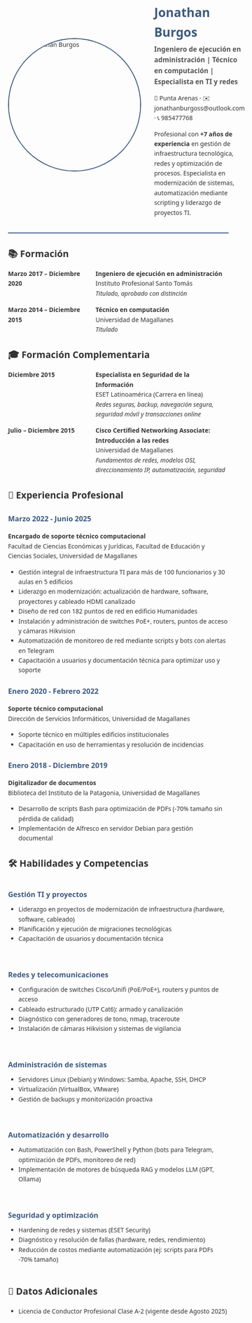 <div style="font-family: 'Segoe UI', Tahoma, Geneva, Verdana, sans-serif; max-width: 800px; margin: 0 auto; color: #333; line-height: 1.6">

<div style="display: flex; align-items: center; gap: 30px; margin-bottom: 30px; border-bottom: 2px solid #3d5a80; padding-bottom: 20px">
  <div style="flex: 0 0 150px">
    <!-- Reemplaza con tu foto -->
    <img src="https://github.com/JTechOps/resume-jonathan-burgos/blob/main/images/1000019733.jpg" alt="Foto Jonathan Burgos" width="300" style="border-radius: 50%; border: 2px solid #3d5a80">
  </div>
  <div>
    <h1 style="color: #3d5a80; margin-bottom: 5px">Jonathan Burgos</h1>
    <h2 style="font-size: 1.1em; color: #555; margin-top: 0">Ingeniero de ejecución en administración | Técnico en computación | Especialista en TI y redes</h2>
    <p style="margin-bottom: 5px">📍 Punta Arenas · ✉️ jonathanburgoss@outlook.com · 📞 985477768</p>
    <p>Profesional con <strong>+7 años de experiencia</strong> en gestión de infraestructura tecnológica, redes y optimización de procesos. Especialista en modernización de sistemas, automatización mediante scripting y liderazgo de proyectos TI.</p>
  </div>
</div>

## 📚 Formación

<div style="display: flex; margin-bottom: 15px">
  <div style="flex: 0 0 200px; font-weight: bold">Marzo 2017 – Diciembre 2020</div>
  <div>
    <strong>Ingeniero de ejecución en administración</strong><br>
    Instituto Profesional Santo Tomás<br>
    <em>Titulado, aprobado con distinción</em>
  </div>
</div>

<div style="display: flex; margin-bottom: 30px">
  <div style="flex: 0 0 200px; font-weight: bold">Marzo 2014 – Diciembre 2015</div>
  <div>
    <strong>Técnico en computación</strong><br>
    Universidad de Magallanes<br>
    <em>Titulado</em>
  </div>
</div>

## 🎓 Formación Complementaria

<div style="display: flex; margin-bottom: 15px">
  <div style="flex: 0 0 200px; font-weight: bold">Diciembre 2015</div>
  <div>
    <strong>Especialista en Seguridad de la Información</strong><br>
    ESET Latinoamérica (Carrera en línea)<br>
    <em>Redes seguras, backup, navegación segura, seguridad móvil y transacciones online</em>
  </div>
</div>

<div style="display: flex; margin-bottom: 30px">
  <div style="flex: 0 0 200px; font-weight: bold">Julio – Diciembre 2015</div>
  <div>
    <strong>Cisco Certified Networking Associate: Introducción a las redes</strong><br>
    Universidad de Magallanes<br>
    <em>Fundamentos de redes, modelos OSI, direccionamiento IP, automatización, seguridad</em>
  </div>
</div>

## 💼 Experiencia Profesional

### <span style="color: #3d5a80">Marzo 2022 - Junio 2025</span>  
**Encargado de soporte técnico computacional**  
Facultad de Ciencias Económicas y Jurídicas, Facultad de Educación y Ciencias Sociales, Universidad de Magallanes  
<ul style="margin-top: 5px">
  <li>Gestión integral de infraestructura TI para más de 100 funcionarios y 30 aulas en 5 edificios</li>
  <li>Liderazgo en modernización: actualización de hardware, software, proyectores y cableado HDMI canalizado</li>
  <li>Diseño de red con 182 puntos de red en edificio Humanidades</li>
  <li>Instalación y administración de switches PoE+, routers, puntos de acceso y cámaras Hikvision</li>
  <li>Automatización de monitoreo de red mediante scripts y bots con alertas en Telegram</li>
  <li>Capacitación a usuarios y documentación técnica para optimizar uso y soporte</li>
</ul>

### <span style="color: #3d5a80">Enero 2020 - Febrero 2022</span>  
**Soporte técnico computacional**  
Dirección de Servicios Informáticos, Universidad de Magallanes  
<ul style="margin-top: 5px">
  <li>Soporte técnico en múltiples edificios institucionales</li>
  <li>Capacitación en uso de herramientas y resolución de incidencias</li>
</ul>

### <span style="color: #3d5a80">Enero 2018 - Diciembre 2019</span>  
**Digitalizador de documentos**  
Biblioteca del Instituto de la Patagonia, Universidad de Magallanes  
<ul style="margin-top: 5px">
  <li>Desarrollo de scripts Bash para optimización de PDFs (-70% tamaño sin pérdida de calidad)</li>
  <li>Implementación de Alfresco en servidor Debian para gestión documental</li>
</ul>

## 🛠️ Habilidades y Competencias

<div style="display: grid; grid-template-columns: repeat(auto-fit, minmax(300px, 1fr)); gap: 20px; margin-bottom: 30px; font-family: 'Segoe UI', Tahoma, sans-serif">

<div>
<h3 style="color: #3d5a80; margin-bottom: 10px">Gestión TI y proyectos</h3>
<ul style="margin-top: 0">
  <li>Liderazgo en proyectos de modernización de infraestructura (hardware, software, cableado)</li>
  <li>Planificación y ejecución de migraciones tecnológicas</li>
  <li>Capacitación de usuarios y documentación técnica</li>
</ul>
</div>

<div>
<h3 style="color: #3d5a80; margin-bottom: 10px">Redes y telecomunicaciones</h3>
<ul style="margin-top: 0">
  <li>Configuración de switches Cisco/Unifi (PoE/PoE+), routers y puntos de acceso</li>
  <li>Cableado estructurado (UTP Cat6): armado y canalización</li>
  <li>Diagnóstico con generadores de tono, nmap, traceroute</li>
  <li>Instalación de cámaras Hikvision y sistemas de vigilancia</li>
</ul>
</div>

<div>
<h3 style="color: #3d5a80; margin-bottom: 10px">Administración de sistemas</h3>
<ul style="margin-top: 0">
  <li>Servidores Linux (Debian) y Windows: Samba, Apache, SSH, DHCP</li>
  <li>Virtualización (VirtualBox, VMware)</li>
  <li>Gestión de backups y monitorización proactiva</li>
</ul>
</div>

<div>
<h3 style="color: #3d5a80; margin-bottom: 10px">Automatización y desarrollo</h3>
<ul style="margin-top: 0">
  <li>Automatización con Bash, PowerShell y Python (bots para Telegram, optimización de PDFs, monitoreo de red)</li>
  <li>Implementación de motores de búsqueda RAG y modelos LLM (GPT, Ollama)</li>
</ul>
</div>

<div>
<h3 style="color: #3d5a80; margin-bottom: 10px">Seguridad y optimización</h3>
<ul style="margin-top: 0">
  <li>Hardening de redes y sistemas (ESET Security)</li>
  <li>Diagnóstico y resolución de fallas (hardware, redes, rendimiento)</li>
  <li>Reducción de costos mediante automatización (ej: scripts para PDFs -70% tamaño)</li>
</ul>
</div>

</div>

## 📝 Datos Adicionales  
- Licencia de Conductor Profesional Clase A-2 (vigente desde Agosto 2025)

</div>
